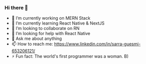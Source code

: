 ### Hi there 👋


- 🔭 I’m currently working on MERN Stack
- 🌱 I’m currently learning React Native & NextJS
- 👯 I’m looking to collaborate on RN
- 🤔 I’m looking for help with React Native 
- 💬 Ask me about anything 
- 📫 How to reach me: https://www.linkedin.com/in/sarra-guesmi-653206121/
- ⚡ Fun fact: The world's first programmer was a woman. B) 

